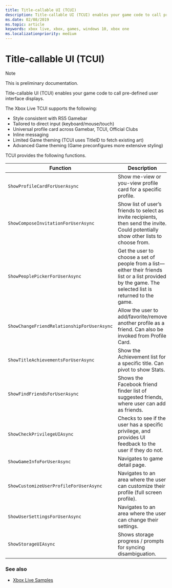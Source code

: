 ```yaml
---
title: Title-callable UI (TCUI)
description: Title-callable UI (TCUI) enables your game code to call pre-defined user interface displays.
ms.date: 02/08/2019
ms.topic: article
keywords: xbox live, xbox, games, windows 10, xbox one
ms.localizationpriority: medium
---
```


# Title-callable UI (TCUI)

> [!NOTE]
> This is preliminary documentation.

Title-callable UI (TCUI) enables your game code to call pre-defined user interface displays.

The Xbox Live TCUI supports the following:
* Style consistent with RS5 Gamebar
* Tailored to direct input (keyboard/mouse/touch)
* Universal profile card across Gamebar, TCUI, Official Clubs
* Inline messaging
* Limited Game theming (TCUI uses TitleID to fetch existing art)
* Advanced Game theming (Game preconfigures more extensive styling)


TCUI provides the following functions.

| Function | Description |
|---------|-------------|
| `ShowProfileCardForUserAsync` | Show me-view or you-view profile card for a specific profile. |
| `ShowComposeInvitationForUserAsync` | Show list of user’s friends to select as invite recipients, then send the invite. Could potentially show other lists to choose from. |
| `ShowPeoplePickerForUserAsync` | Get the user to choose a set of people from a list—either their friends list or a list provided by the game.  The selected list is returned to the game. |
| `ShowChangeFriendRelationshipForUserAsync` | Allow the user to add/favorite/remove another profile as a friend.  Can also be invoked from Profile Card. |
| `ShowTitleAchievementsForUserAsync` | Show the Achievement list for a specific title.  Can pivot to show Stats. |
| `ShowFindFriendsForUserAsync` | Shows the Facebook friend finder list of suggested friends, where user can add as friends. |
| `ShowCheckPrivilegeUIAsync` | Checks to see if the user has a specific privilege, and provides UI feedback to the user if they do not. |
| `ShowGameInfoForUserAsync` | Navigates to game detail page. |
| `ShowCustomizeUserProfileForUserAsync` | Navigates to an area where the user can customize their profile (full screen profile). |
| `ShowUserSettingsForUserAsync` | Navigates to an area where the user can change their settings. |
| `ShowStorageUIAsync` | Shows storage progress / prompts for syncing disambiguation. |


### See also

* [Xbox Live Samples](../../samples.md)

